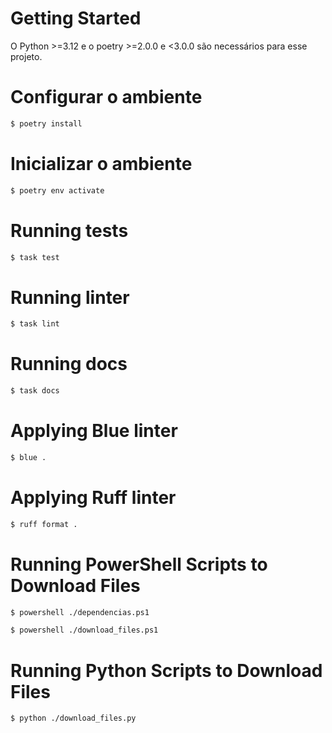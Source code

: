 # Getting Started

O Python >=3.12 e o poetry >=2.0.0 e <3.0.0 são necessários para esse projeto.

# Configurar o ambiente

```sh
$ poetry install
```

# Inicializar o ambiente

```sh
$ poetry env activate
```

# Running tests

```sh
$ task test
```

# Running linter

```sh
$ task lint
```

# Running docs

```sh
$ task docs
```

# Applying Blue linter

```sh
$ blue .
```

# Applying Ruff linter

```sh
$ ruff format .
```

# Running PowerShell Scripts to Download Files

```sh
$ powershell ./dependencias.ps1
```

```sh
$ powershell ./download_files.ps1
```


# Running Python Scripts to Download Files

```sh
$ python ./download_files.py
```
